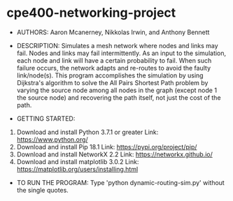 # cpe400-networking-project

* AUTHORS: Aaron Mcanerney, Nikkolas Irwin, and Anthony Bennett

* DESCRIPTION: Simulates a mesh network where nodes and links may fail. Nodes and links may fail intermittently. As an input to the simulation, each node and link will have a certain probability to fail. When such failure occurs, the network adapts and re-routes to avoid the faulty link/node(s). This program accomplishes the simulation by using Dijkstra's algorithm to solve the All Pairs Shortest Path problem by varying the source node among all nodes in the graph (except node 1 the source node) and recovering the path itself, not just the cost of the path.

* GETTING STARTED:
1. Download and install Python 3.7.1 or greater
	Link: https://www.python.org/
2. Download and install Pip 18.1
	Link: https://pypi.org/project/pip/
3. Download and install NetworkX 2.2
	Link: https://networkx.github.io/
3. Download and install matplotlib 3.0.2
	Link: https://matplotlib.org/users/installing.html

* TO RUN THE PROGRAM: Type 'python dynamic-routing-sim.py' without the single quotes.